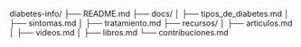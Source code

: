 diabetes-info/
├── README.md
├── docs/
│   ├── tipos_de_diabetes.md
│   ├── sintomas.md
│   ├── tratamiento.md
├── recursos/
│   ├── articulos.md
│   ├── videos.md
│   ├── libros.md
└── contribuciones.md

